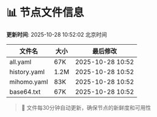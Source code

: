# 📊 节点文件信息

**更新时间**: 2025-10-28 10:52:02 北京时间

| 文件名 | 大小 | 最后修改 |
|--------|------|----------|
| all.yaml | 67K | 2025-10-28 10:52 |
| history.yaml | 1.2M | 2025-10-28 10:52 |
| mihomo.yaml | 83K | 2025-10-28 10:52 |
| base64.txt | 67K | 2025-10-28 10:52 |

> 🔄 文件每30分钟自动更新，确保节点的新鲜度和可用性
